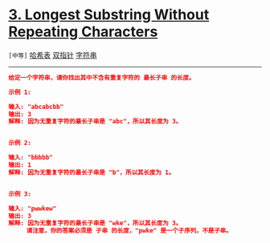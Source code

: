 # [3. Longest Substring Without Repeating Characters](https://leetcode-cn.com/problems/longest-substring-without-repeating-characters/)

`[中等]` [哈希表](https://leetcode-cn.com/tag/hash-table/)  [双指针](https://leetcode-cn.com/tag/two-pointers/)  [字符串](https://leetcode-cn.com/tag/string/)  [](https://leetcode-cn.com/tag/sliding-window/) 

---

```json
给定一个字符串，请你找出其中不含有重复字符的 最长子串 的长度。

示例 1:

输入: "abcabcbb"
输出: 3 
解释: 因为无重复字符的最长子串是 "abc"，所以其长度为 3。


示例 2:

输入: "bbbbb"
输出: 1
解释: 因为无重复字符的最长子串是 "b"，所以其长度为 1。


示例 3:

输入: "pwwkew"
输出: 3
解释: 因为无重复字符的最长子串是 "wke"，所以其长度为 3。
     请注意，你的答案必须是 子串 的长度，"pwke" 是一个子序列，不是子串。


```
